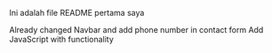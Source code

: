 Ini adalah file README pertama saya

Already changed Navbar and add phone number in contact form
Add JavaScript with functionality
